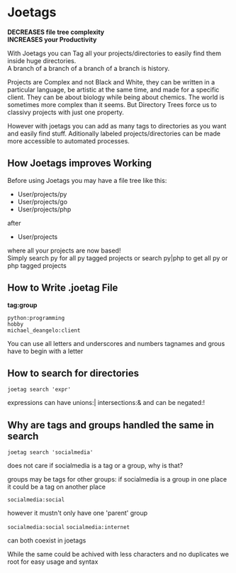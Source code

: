 # Joetags

**DECREASES file tree complexity**  
**INCREASES your Productivity**  

With Joetags you can Tag all your projects/directories to easily find them inside huge directories.  
A branch of a branch of a branch of a branch is history.  

Projects are Complex and not Black and White, they can be written in a particular language, be artistic at the same time, and made for a specific client. They can be about biology while being about chemics. The world is sometimes more complex than it seems. But Directory Trees force us to classivy projects with just one property.

However with joetags you can add as many tags to directories as you want and easily find stuff. 
Aditionally labeled projects/directories can be made more accessible to automated processes.

## How Joetags improves Working

Before using Joetags you may have a file tree like this:

* User/projects/py  
* User/projects/go  
* User/projects/php  

after  

* User/projects  

where all your projects are now based!  
Simply search py for all py tagged projects or search py|php to get all py or php tagged projects

## How to Write .joetag File

**tag:group**  

```
python:programming  
hobby  
michael_deangelo:client  
```


You can use all letters and underscores and numbers tagnames and grous have to begin with a letter

## How to search for directories

```
joetag search 'expr'
```

expressions can have unions:| intersections:& and can be negated:!

## Why are tags and groups handled the same in search

```
joetag search 'socialmedia'
```
does not care if socialmedia is a tag or a group, why is that?  

groups may be tags for other groups:
if socialmedia is a group in one place it could be a tag on another place  

`socialmedia:social`

however it mustn't only have one 'parent' group  

`socialmedia:social`
`socialmedia:internet`

can both coexist in joetags

While the same could be achived with less characters and no duplicates we root for easy usage and syntax
